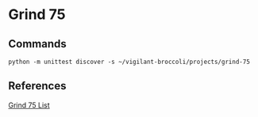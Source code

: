 # Grind 75

## Commands

```
python -m unittest discover -s ~/vigilant-broccoli/projects/grind-75
```

## References

[Grind 75 List](https://www.techinterviewhandbook.org/grind75)
